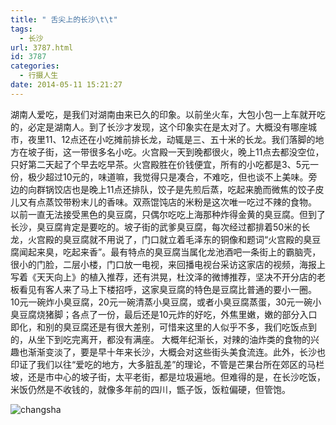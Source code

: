 ```yaml
---
title: " 舌尖上的长沙\t\t"
tags:
  - 长沙
url: 3787.html
id: 3787
categories:
  - 行摄人生
date: 2014-05-11 15:21:27
---
```


湖南人爱吃，是我们对湖南由来已久的印象。以前坐火车，大包小包一上车就开吃的，必定是湖南人。到了长沙才发现，这个印象实在是太对了。大概没有哪座城市，夜里11、12点还在小吃摊前排长龙，动辄是三、五十米的长龙。我们落脚的地方在坡子街，这一带很多名小吃。火宫殿一天到晚都很火，晚上11点去都没空位，只好第二天起了个早去吃早茶。火宫殿胜在价钱便宜，所有的小吃都是3、5元一份，极少超过10元的，味道嘛，我觉得只是凑合，不难吃，但也谈不上美味。旁边的向群锅饺店也是晚上11点还排队，饺子是先煎后蒸，吃起来脆而微焦的饺子皮儿又有点蒸饺带粉末儿的香味。双燕馄饨店的米粉是这次唯一吃过不辣的食物。 以前一直无法接受黑色的臭豆腐，只偶尔吃吃上海那种炸得金黄的臭豆腐。但到了长沙，臭豆腐肯定是要吃的。坡子街的武爹臭豆腐，每次经过都排着50米的长龙，火宫殿的臭豆腐就不用说了，门口就立着毛泽东的铜像和题词“火宫殿的臭豆腐闻起来臭，吃起来香”。最有特点的臭豆腐当属化龙池酒吧一条街上的霸脑壳，很小的门脸，二层小楼，门口放一电视，来回播电视台采访这家店的视频，海报上写着《天天向上》的植入推荐，还有洪晃，杜汶泽的微博推荐，坚决不开分店的老板看见有客人来了马上下楼招呼，这家臭豆腐的特色是豆腐比普通的要小一圈。10元一碗炸小臭豆腐，20元一碗清蒸小臭豆腐，或者小臭豆腐蒸蛋，30元一碗小臭豆腐烧猪脚；各点了一份，最后还是10元炸的好吃，外焦里嫩，嫩的部分入口即化，和别的臭豆腐还是有很大差别，可惜来这里的人似乎不多，我们吃饭点到的，从坐下到吃完离开，都没有满座。 大概年纪渐长，对辣的油炸类的食物的兴趣也渐渐变淡了，要是早十年来长沙，大概会对这些街头美食流连。此外，长沙也印证了我们以往“爱吃的地方，大多脏乱差”的理论，不管是芒果台所在郊区的马栏坡，还是市中心的坡子街，太平老街，都是垃圾遍地。但难得的是，在长沙吃饭，米饭仍然是不收钱的，就像多年前的四川，甑子饭，饭粒偏硬，但管饱。 

![changsha](../../../images/2014/05/changsha.jpg)